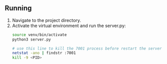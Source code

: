 

## Running

1. Navigate to the project directory.
2. Activate the virtual environment and run the server.py:
   ```bash
   source venv/bin/activate
   python3 server.py

   # use this line to kill the 7001 process before restart the server
   netstat -ano | findstr :7001
   kill -9 <PID>

